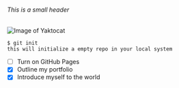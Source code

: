 ###### This is a small header

![Image of Yaktocat](https://octodex.github.com/images/yaktocat.png)

```
$ git init
this will initialize a empty repo in your local system
```

- [ ] Turn on GitHub Pages
- [x] Outline my portfolio
- [x] Introduce myself to the world
